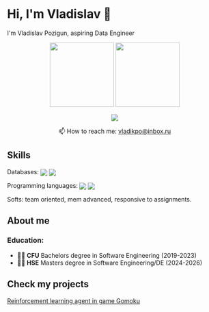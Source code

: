 # Hi, I'm Vladislav 👋
I'm Vladislav Pozigun, aspiring Data Engineer 
<p align='center'>
   <a href="https://github-readme-stats.vercel.app/api?username=romankh3&show_icons=true&count_private=true"><img
           height=150
           src="https://github-readme-stats.vercel.app/api?username=bravvel&show_icons=true&count_private=true"/></a>
   <a href="https://github.com/bravvel/github-readme-stats"><img height=150
                                                                  src="https://github-readme-stats.vercel.app/api/top-langs/?username=bravvel&layout=compact"/></a>
</p>

<p align='center'>
   <a href="https://t.me/Bravelll">
       <img src="https://img.shields.io/badge/Telegram-2CA5E0?style=for-the-badge&logo=telegram&logoColor=white"/>
   </a>
<p align='center'>
   📫 How to reach me: <a href='mailto:vladikpo@inbox.ru'>vladikpo@inbox.ru</a>
</p>

## Skills
Databases: 
<img align="center" src="https://img.shields.io/badge/PostgreSQL-316192?style=for-the-badge&logo=postgresql&logoColor=white" />
<img align="center" src="https://img.shields.io/badge/Database-MySQL-blue" />

Programming languages: 
<img align="center" src="https://img.shields.io/badge/Python-FFD43B?style=for-the-badge&logo=python&logoColor=blue" />
<img align="center" src="https://img.shields.io/badge/C-00599C?style=for-the-badge&logo=c&logoColor=white" />

Softs: team oriented, mem advanced, responsive to assignments.

## About me

### Education:

- 👩‍🎓 **СFU** Bachelors degree in Software Engineering (2019-2023)
- 👩‍🎓 **HSE** Masters degree in Software Engineering/DE (2024-2026)

## Check my projects
[Reinforcement learning agent in game Gomoku](https://github.com/Bravvel/Five-in-row)
